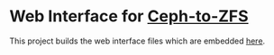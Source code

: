 # Web Interface for [Ceph-to-ZFS](https://github.com/mattventura/ceph-to-zfs)

This project builds the web interface files which are embedded [here](https://github.com/mattventura/ceph-to-zfs/tree/master/pkg/ctz/web/webroot).